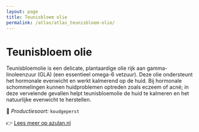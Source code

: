 ```yaml
---
layout: page
title: Teunisbloem olie
permalink: /atlas/atlas_teunisbloem-olie/
---
```


# Teunisbloem olie

Teunisbloemolie is een delicate, plantaardige olie rijk aan gamma-linoleenzuur (GLA) (een essentieel omega-6 vetzuur). Deze olie ondersteunt het hormonale evenwicht en werkt kalmerend op de huid. Bij hormonale schommelingen kunnen huidproblemen optreden zoals eczeem of acné; in deze vervelende gevallen helpt teunisbloemolie de huid te kalmeren en het natuurlijke evenwicht te herstellen.

🔧 *Productiesoort:* `koudgeperst`

👉 [Lees meer op azulan.nl](https://azulan.nl/atlas/teunisbloem-olie)